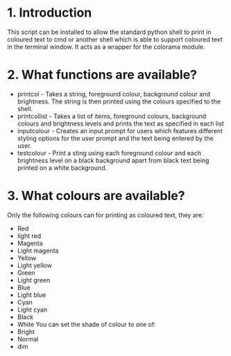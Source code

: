 # 1. Introduction
This script can be installed to allow the standard python shell to print in coloured text to cmd or another shell which
is able to support coloured text in the terminal window. It acts as a wrapper for the colorama module.

# 2. What functions are available?
* printcol - Takes a string, foreground colour, background colour and brightness. The string is then printed using the
colours specified to the shell.
* printcollist - Takes a list of items, foreground colours, background colours and brightness levels and prints the text
as specified in each list
* inputcolour - Creates an input prompt for users which features different styling options for the user prompt and the
text being entered by the user.
* testcolour - Print a sting using each foreground colour and each brightness level on a black background apart from black
text being printed on a white background.

# 3. What colours are available?
Only the following colours can for printing as coloured text, they are:
* Red
* light red
* Magenta
* Light magenta
* Yellow
* Light yellow
* Green
* Light green
* Blue
* Light blue
* Cyan
* Light cyan
* Black
* White
You can set the shade of colour to one of:
* Bright
* Normal
* dim
